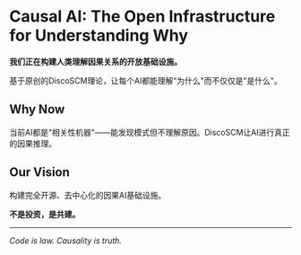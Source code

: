 # Causal AI: The Open Infrastructure for Understanding Why

**我们正在构建人类理解因果关系的开放基础设施。**

基于原创的DiscoSCM理论，让每个AI都能理解"为什么"而不仅仅是"是什么"。

## Why Now

当前AI都是"相关性机器"——能发现模式但不理解原因。DiscoSCM让AI进行真正的因果推理。

## Our Vision

构建完全开源、去中心化的因果AI基础设施。

**不是投资，是共建。**

---

*Code is law. Causality is truth.*